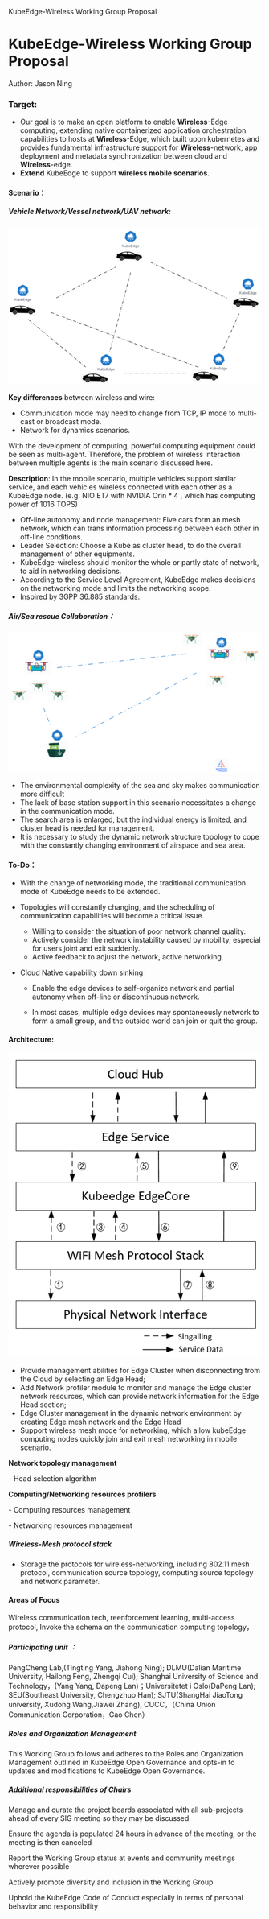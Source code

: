 KubeEdge-Wireless Working Group Proposal

# KubeEdge-Wireless Working Group Proposal

Author: Jason Ning

### **Target:** 

- Our goal is to make an open platform to enable **Wireless**-Edge computing, extending native containerized application orchestration capabilities to hosts at **Wireless**-Edge, which built upon kubernetes and provides fundamental infrastructure support for **Wireless**-network, app deployment and metadata synchronization between cloud and **Wireless**-edge.
- **Extend** KubeEdge to support **wireless mobile scenarios**.

#### Scenario：

##### 	Vehicle Network/Vessel network/UAV network:

![](./JPG/image-20210203172851933.png)


**Key differences** between wireless and wire:  

- Communication mode may need to change from TCP, IP mode to multi-cast or broadcast mode.
- Network for dynamics scenarios.  

With the development of computing, powerful computing equipment could be seen as multi-agent. Therefore, the  problem of wireless interaction between multiple agents is the main scenario discussed here. 

**Description**:  In the mobile scenario, multiple vehicles support similar service, and each vehicles wireless connected with each other as a KubeEdge node. (e.g. NIO ET7 with NVIDIA Orin * 4 , which has computing power of 1016 TOPS)

- Off-line autonomy and node management: Five cars form an mesh network, which can trans information processing between each other in off-line conditions.
- Leader Selection: Choose a Kube as cluster head, to do the overall management of other equipments.
- KubeEdge-wireless should monitor the whole or partly state of network, to aid in networking decisions.
- According to the Service Level Agreement, KubeEdge makes decisions on the networking mode and limits the networking scope.
- Inspired by 3GPP 36.885 standards.

##### **Air/Sea rescue Collaboration：**

![](./JPG/Kube-Wireless流程图-海洋搜救.png)

- The environmental complexity of the sea and sky makes communication more difficult
- The lack of base station support in this scenario necessitates a change in the communication mode.
- The search area is enlarged, but the individual energy is limited, and cluster head is needed for management.
- It is necessary to study the dynamic network structure topology to cope with the constantly changing environment of airspace and sea area.





#### To-Do：

- With the change of networking mode, the traditional communication mode of KubeEdge needs to be extended.

- Topologies will constantly changing, and the scheduling of communication capabilities will become a critical issue.

  - Willing to consider the situation of poor network channel quality.
  - Actively consider the network instability caused by mobility, especial for users joint and exit suddenly.
  - Active feedback to adjust the network, active networking.
- Cloud Native capability down sinking

  - Enable the edge devices to self-organize network and partial autonomy when off-line or discontinuous network. 

  - In most cases, multiple edge devices may spontaneously network to form a small group, and the outside world can join or quit the group.



#### Architecture:

![](./JPG/image-20210131223645659.png)

- Provide management abilities for Edge Cluster when disconnecting from the Cloud by selecting an Edge Head; 
- Add Network profiler module to monitor and manage the Edge cluster network resources, which can provide network information for the Edge Head section;
- Edge Cluster management in the dynamic network environment by creating Edge mesh network and the Edge Head
- Support wireless mesh mode for networking, which allow kubeEdge computing nodes quickly  join and exit mesh networking in mobile scenario.

**Network topology management** 

\-    Head selection algorithm

**Computing/Networking resources profilers** 

\-    Computing resources management 

\-    Networking resources management

##### Wireless-Mesh protocol stack

-  Storage the protocols for wireless-networking, including 802.11 mesh protocol, communication source topology, computing source topology and network parameter.

#### **Areas of Focus**

   Wireless communication tech, reenforcement learning, multi-access protocol, Invoke the schema on the communication computing topology，

##### Participating unit ：

PengCheng Lab,(Tingting Yang, Jiahong Ning); DLMU(Dalian Maritime University, Hailong Feng, Zhengqi Cui); Shanghai University of Science and Technology，(Yang Yang, Dapeng Lan)；Universitetet i Oslo(DaPeng Lan); SEU(Southeast University, Chengzhuo Han); SJTU(ShangHai JiaoTong university, Xudong Wang,Jiawei Zhang), CUCC，（China Union Communication Corporation，Gao Chen）

##### **Roles and Organization Management**

This Working Group follows and adheres to the Roles and Organization Management outlined in KubeEdge Open Governance and opts-in to updates and modifications to KubeEdge Open Governance.

##### **Additional responsibilities of Chairs**

Manage and curate the project boards associated with all sub-projects ahead of every SIG meeting so they may be discussed

Ensure the agenda is populated 24 hours in advance of the meeting, or the meeting is then canceled

Report the Working Group status at events and community meetings wherever possible

Actively promote diversity and inclusion in the Working Group

Uphold the KubeEdge Code of Conduct especially in terms of personal behavior and responsibility

 
